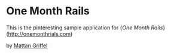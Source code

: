 # One Month Rails

This is the pinteresting sample application for
{*One Month Rails*}(http://onemonthrials.com)

by [Mattan Griffel](http://mattangriffel.com)